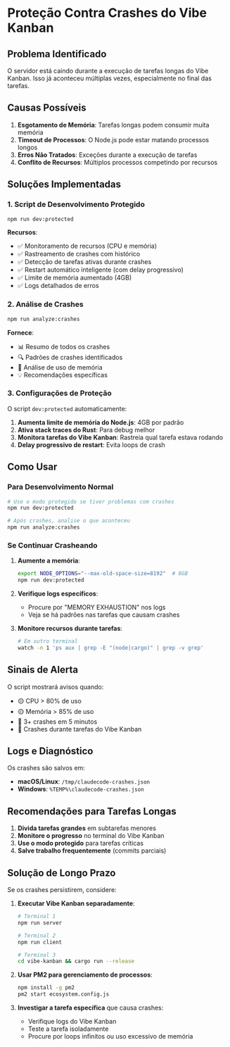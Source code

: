 # Proteção Contra Crashes do Vibe Kanban

## Problema Identificado

O servidor está caindo durante a execução de tarefas longas do Vibe Kanban. Isso já aconteceu múltiplas vezes, especialmente no final das tarefas.

## Causas Possíveis

1. **Esgotamento de Memória**: Tarefas longas podem consumir muita memória
2. **Timeout de Processos**: O Node.js pode estar matando processos longos
3. **Erros Não Tratados**: Exceções durante a execução de tarefas
4. **Conflito de Recursos**: Múltiplos processos competindo por recursos

## Soluções Implementadas

### 1. Script de Desenvolvimento Protegido

```bash
npm run dev:protected
```

**Recursos**:
- ✅ Monitoramento de recursos (CPU e memória)
- ✅ Rastreamento de crashes com histórico
- ✅ Detecção de tarefas ativas durante crashes
- ✅ Restart automático inteligente (com delay progressivo)
- ✅ Limite de memória aumentado (4GB)
- ✅ Logs detalhados de erros

### 2. Análise de Crashes

```bash
npm run analyze:crashes
```

**Fornece**:
- 📊 Resumo de todos os crashes
- 🔍 Padrões de crashes identificados
- 💾 Análise de uso de memória
- 💡 Recomendações específicas

### 3. Configurações de Proteção

O script `dev:protected` automaticamente:

1. **Aumenta limite de memória do Node.js**: 4GB por padrão
2. **Ativa stack traces do Rust**: Para debug melhor
3. **Monitora tarefas do Vibe Kanban**: Rastreia qual tarefa estava rodando
4. **Delay progressivo de restart**: Evita loops de crash

## Como Usar

### Para Desenvolvimento Normal

```bash
# Use o modo protegido se tiver problemas com crashes
npm run dev:protected

# Após crashes, analise o que aconteceu
npm run analyze:crashes
```

### Se Continuar Crasheando

1. **Aumente a memória**:
   ```bash
   export NODE_OPTIONS="--max-old-space-size=8192"  # 8GB
   npm run dev:protected
   ```

2. **Verifique logs específicos**:
   - Procure por "MEMORY EXHAUSTION" nos logs
   - Veja se há padrões nas tarefas que causam crashes

3. **Monitore recursos durante tarefas**:
   ```bash
   # Em outro terminal
   watch -n 1 'ps aux | grep -E "(node|cargo)" | grep -v grep'
   ```

## Sinais de Alerta

O script mostrará avisos quando:
- 🟡 CPU > 80% de uso
- 🟡 Memória > 85% de uso
- 🔴 3+ crashes em 5 minutos
- 🔴 Crashes durante tarefas do Vibe Kanban

## Logs e Diagnóstico

Os crashes são salvos em:
- **macOS/Linux**: `/tmp/claudecode-crashes.json`
- **Windows**: `%TEMP%\claudecode-crashes.json`

## Recomendações para Tarefas Longas

1. **Divida tarefas grandes** em subtarefas menores
2. **Monitore o progresso** no terminal do Vibe Kanban
3. **Use o modo protegido** para tarefas críticas
4. **Salve trabalho frequentemente** (commits parciais)

## Solução de Longo Prazo

Se os crashes persistirem, considere:

1. **Executar Vibe Kanban separadamente**:
   ```bash
   # Terminal 1
   npm run server
   
   # Terminal 2
   npm run client
   
   # Terminal 3
   cd vibe-kanban && cargo run --release
   ```

2. **Usar PM2 para gerenciamento de processos**:
   ```bash
   npm install -g pm2
   pm2 start ecosystem.config.js
   ```

3. **Investigar a tarefa específica** que causa crashes:
   - Verifique logs do Vibe Kanban
   - Teste a tarefa isoladamente
   - Procure por loops infinitos ou uso excessivo de memória